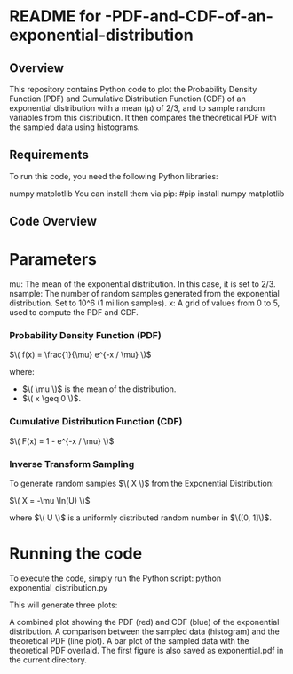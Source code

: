 # README for -PDF-and-CDF-of-an-exponential-distribution

## Overview
This repository contains Python code to plot the Probability Density Function (PDF) and Cumulative Distribution Function (CDF) of an exponential distribution with a mean (μ) of 2/3, and to sample random variables from this distribution. It then compares the theoretical PDF with the sampled data using histograms.

## Requirements
To run this code, you need the following Python libraries:

numpy
matplotlib
You can install them via pip:
  #pip install numpy matplotlib

## Code Overview

# Parameters
mu: The mean of the exponential distribution. In this case, it is set to 2/3.
nsample: The number of random samples generated from the exponential distribution. Set to 10^6 (1 million samples).
x: A grid of values from 0 to 5, used to compute the PDF and CDF.

### Probability Density Function (PDF)

$\( f(x) = \frac{1}{\mu} e^{-x / \mu} \)$

where:
- $\( \mu \)$ is the mean of the distribution.
- $\( x \geq 0 \)$.

### Cumulative Distribution Function (CDF)

$\( F(x) = 1 - e^{-x / \mu} \)$

### Inverse Transform Sampling

To generate random samples $\( X \)$ from the Exponential Distribution:

$\( X = -\mu \ln(U) \)$

where $\( U \)$ is a uniformly distributed random number in $\([0, 1]\)$.


# Running the code
To execute the code, simply run the Python script:
python exponential_distribution.py

This will generate three plots:

A combined plot showing the PDF (red) and CDF (blue) of the exponential distribution.
A comparison between the sampled data (histogram) and the theoretical PDF (line plot).
A bar plot of the sampled data with the theoretical PDF overlaid.
The first figure is also saved as exponential.pdf in the current directory.



